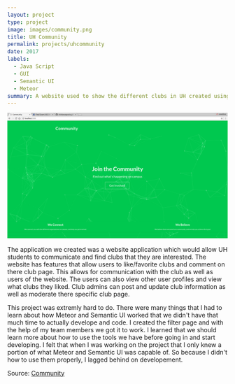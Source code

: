 ```yaml
---
layout: project
type: project
image: images/community.png
title: UH Community
permalink: projects/uhcommunity
date: 2017
labels:
  - Java Script
  - GUI
  - Semantic UI
  - Meteor
summary: A website used to show the different clubs in UH created using Meteor and Semantic UI. 
---
```


<img class="ui image" src="/images/landing.png">

The application we created was a website application which would allow UH students to communicate and find clubs that they are interested. The website has features that allow users to like/favorite clubs and comment on there club page. This allows for communication with the club as well as users of the website. The users can also view other user profiles and view what clubs they liked. Club admins can post and update club information as well as moderate there specific club page. 

This project was extremly hard to do. There were many things that I had to learn about how Meteor and Semantic UI worked that we didn't have that much time to actually develope and code. I created the filter page and with the help of my team members we got it to work. I learned that we should learn more about how to use the tools we have before going in and start developing. I felt that when I was working on the project that I only knew a portion of what Meteor and Semantic UI was capable of. So because I didn't how to use them properly, I lagged behind on developement.

Source: <a href="https://github.com/uhcommunity/Community">Community</a>
